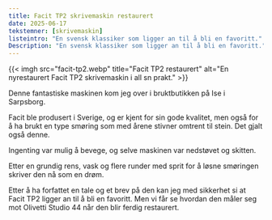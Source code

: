 ```yaml
---
title: Facit TP2 skrivemaskin restaurert
date: 2025-06-17
tekstemner: [skrivemaskin]
listeintro: "En svensk klassiker som ligger an til å bli en favoritt."
Description: "En svensk klassiker som ligger an til å bli en favoritt."
---
```

{{< imgh src="facit-tp2.webp" title="Facit TP2 restaurert" alt="En nyrestaurert Facit TP2 skrivemaskin i all sn prakt." >}}

Denne fantastiske maskinen kom jeg over i bruktbutikken på Ise i Sarpsborg. 

Facit ble produsert i Sverige, og er kjent for sin gode kvalitet, men også for å ha brukt en type smøring som med årene stivner omtrent til stein. Det gjalt også denne.

Ingenting var mulig å bevege, og selve maskinen var nedstøvet og skitten.

Etter en grundig rens, vask og flere runder med sprit for å løsne smøringen skriver den nå som en drøm.

Etter å ha forfattet en tale og et brev på den kan jeg med sikkerhet si at Facit TP2 ligger an til å bli en favoritt. Men vi får se hvordan den måler seg mot Olivetti Studio 44 når den blir ferdig restaurert.
